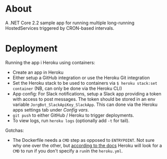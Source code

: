 # About

A .NET Core 2.2 sample app for running multiple long-running HostedServices triggered by CRON-based intervals.

# Deployment

Running the app i Heroku using containers:

* Create an app in Heroku
* Either setup a GitHub integration or use the Heroku Git integration
* Set the Heroku stack to be used to containers via `$ heroku stack:set container` (NB, can only be done via the Heroku CLI)
* App config: For Slack notifications, setup a Slack app providing a token with access to post messages. The token should be stored in an env variable `JorgBot_SlackApiKey_SlackApp`. This can done via the Heroku apps settings tab under _Config vars_.
* `git push` to either GitHub / Heroku to trigger deployments.
* To view logs, run `heroku logs` (optionally add `-t` for tail).

Gotchas:
* The Dockerfile needs a `CMD` step as opposed to `ENTRYPOINT`. Not sure why one over the other, but [according to the docs](https://devcenter.heroku.com/articles/build-docker-images-heroku-yml#build-defining-your-build) Heroku will look for a `CMD` to run if you don't specify a `run`in the `heroku.yml`.
